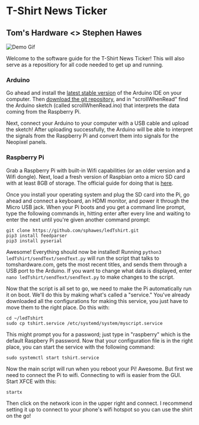 # T-Shirt News Ticker
## Tom's Hardware <> Stephen Hawes  

![Demo Gif](https://github.com/sphawes/ledTshirt/raw/master/demoGif.gif)

Welcome to the software guide for the T-Shirt News Ticker! This will also serve as a repositiory for all code needed to get up and running.

### Arduino  
Go ahead and install the [latest stable version](https://www.arduino.cc/en/main/software) of the Arduino IDE on your computer. Then [download the git repository](https://github.com/sphawes/ledTshirt/archive/master.zip), and in "scrollWhenRead" find the Arduino sketch (called scrollWhenRead.ino) that interprets the data coming from the Raspberry Pi.  

Next, connect your Arduino to your computer with a USB cable and upload the sketch! After uploading successfully, the Arduino will be able to interpret the signals from the Raspberry Pi and convert them into signals for the Neopixel panels.


### Raspberry Pi
Grab a Raspberry Pi with built-in Wifi capabilities (or an older version and a Wifi dongle). Next, load a fresh version of Raspbian onto a micro SD card with at least 8GB of storage. The official guide for doing that is [here](https://www.raspberrypi.org/documentation/installation/installing-images/).

Once you install your operating system and plug the SD card into the Pi, go ahead and connect a keyboard, an HDMI monitor, and power it through the Micro USB jack. When your Pi boots and you get a command line prompt, type the following commands in, hitting enter after every line and waiting to enter the next until you're given another command prompt:

```
git clone https://github.com/sphawes/ledTshirt.git
pip3 install feedparser
pip3 install pyserial
```
Awesome! Everything should now be installed! Running `python3 ledTshirt/sendText/sendText.py` will run the script that talks to tomshardware.com, gets the most recent titles, and sends them through a USB port to the Arduino. If you want to change what data is displayed, enter `nano ledTshirt/sendText/sendText.py` to make changes to the script.  

Now that the script is all set to go, we need to make the Pi automatically run it on boot. We'll do this by making what's called a "service." You've already downloaded all the configurations for making this service, you just have to move them to the right place. Do this with:

```
cd ~/ledTshirt
sudo cp tshirt.service /etc/systemd/system/myscript.service
```

This might prompt you for a password; just type in "raspberry" which is the default Raspbery Pi password. Now that your configuration file is in the right place, you can start the service with the following command:  

```
sudo systemctl start tshirt.service
```

Now the main script will run when you reboot your Pi! Awesome. But first we need to connect the Pi to wifi. Connecting to wifi is easier from the GUI. Start XFCE with this:

```
startx
```
Then click on the network icon in the upper right and connect. I recommend setting it up to connect to your phone's wifi hotspot so you can use the shirt on the go!
